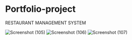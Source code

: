 # Portfolio-project

RESTAURANT MANAGEMENT SYSTEM 

![Screenshot (105)](https://github.com/Festus1914/Portfolio-project/assets/116477588/2295ac11-e021-4b80-b762-a39be1e32992)
![Screenshot (106)](https://github.com/Festus1914/Portfolio-project/assets/116477588/46994b7c-757d-4203-b11b-90aa2d6c8c59)
![Screenshot (107)](https://github.com/Festus1914/Portfolio-project/assets/116477588/9757f964-47ef-436f-bcc2-d8d42736f37e)
